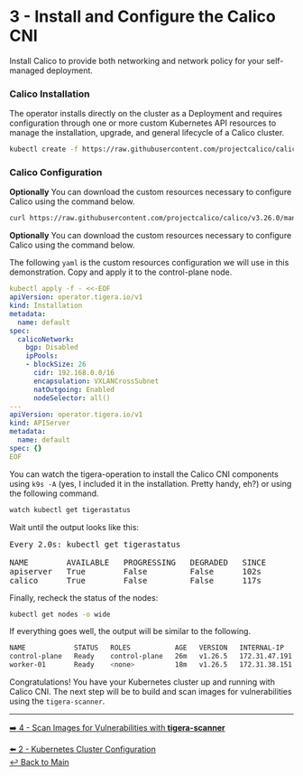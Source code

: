 # 3 - Install and Configure the Calico CNI

Install Calico to provide both networking and network policy for your self-managed deployment.


### Calico Installation

The operator installs directly on the cluster as a Deployment and requires configuration through one or more custom Kubernetes API resources to manage the installation, upgrade, and general lifecycle of a Calico cluster.

```bash
kubectl create -f https://raw.githubusercontent.com/projectcalico/calico/v3.26.0/manifests/tigera-operator.yaml
```

### Calico Configuration

**Optionally** You can download the custom resources necessary to configure Calico using the command below.

```bash
curl https://raw.githubusercontent.com/projectcalico/calico/v3.26.0/manifests/custom-resources.yaml -O
```

**Optionally** You can download the custom resources necessary to configure Calico using the command below.

The following `yaml` is the custom resources configuration we will use in this demonstration. Copy and apply it to the control-plane node.

```yaml
kubectl apply -f - <<-EOF
apiVersion: operator.tigera.io/v1
kind: Installation
metadata:
  name: default
spec:
  calicoNetwork:
    bgp: Disabled
    ipPools:
    - blockSize: 26
      cidr: 192.168.0.0/16
      encapsulation: VXLANCrossSubnet
      natOutgoing: Enabled
      nodeSelector: all()
---
apiVersion: operator.tigera.io/v1
kind: APIServer
metadata:
  name: default
spec: {}
EOF
```

You can watch the tigera-operation to install the Calico CNI components using `k9s -A` (yes, I included it in the installation. Pretty handy, eh?) or using the following command.

```bash
watch kubectl get tigerastatus
```

Wait until the output looks like this:

<pre>
Every 2.0s: kubectl get tigerastatus                                           control-plane: Fri Jun  9 19:59:50 2023

NAME        AVAILABLE   PROGRESSING   DEGRADED   SINCE
apiserver   True        False         False      102s
calico      True        False         False      117s
</pre>

Finally, recheck the status of the nodes:

```bash
kubectl get nodes -o wide
```

If everything goes well, the output will be similar to the following.

```bash
NAME            STATUS   ROLES           AGE   VERSION   INTERNAL-IP     EXTERNAL-IP   OS-IMAGE             KERNEL-VERSION    CONTAINER-RUNTIME
control-plane   Ready    control-plane   26m   v1.26.5   172.31.47.191   <none>        Ubuntu 20.04.6 LTS   5.15.0-1037-aws   containerd://1.7.2
worker-01       Ready    <none>          18m   v1.26.5   172.31.38.151   <none>        Ubuntu 20.04.6 LTS   5.15.0-1037-aws   containerd://1.7.2
```

Congratulations! You have your Kubernetes cluster up and running with Calico CNI. The next step will be to build and scan images for vulnerabilities using the `tigera-scanner`.

---

[:arrow_right: 4 - Scan Images for Vulnerabilities with **tigera-scanner**](/demo/04-tigera-scanner.md) <br>

[:arrow_left: 2 - Kubernetes Cluster Configuration](/demo/02-k8s-config.md)   
[:leftwards_arrow_with_hook: Back to Main](/README.md)  